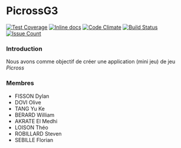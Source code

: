 # PicrossG3

<a href="https://codeclimate.com/github/kirozz/PicrossG3/coverage"><img src="https://codeclimate.com/github/kirozz/PicrossG3/badges/coverage.svg" alt="Test Coverage"></a>
<a href="http://inch-ci.org/github/kirozz/PicrossG3"><img src="http://inch-ci.org/github/kirozz/PicrossG3.svg?branch=master" alt="Inline docs"></a>
<a href="https://codeclimate.com/github/kirozz/PicrossG3"><img src="https://codeclimate.com/github/kirozz/PicrossG3/badges/gpa.svg" alt="Code Climate"></a>
<a href="https://travis-ci.org/kirozz/PicrossG3"><img src="https://travis-ci.org/kirozz/PicrossG3.svg" alt="Build Status"></a>
<a href="https://codeclimate.com/github/kirozz/PicrossG3"><img src="https://codeclimate.com/github/kirozz/PicrossG3/badges/issue_count.svg" alt="Issue Count"></a>

### Introduction

Nous avons comme objectif de créer une application (mini jeu) de jeu *Picross*

### Membres
* FISSON Dylan
* DOVI Olive
* TANG Yu Ke
* BERARD William
* AKRATE El Medhi
* LOISON Théo
* ROBILLARD Steven
* SEBILLE Florian
